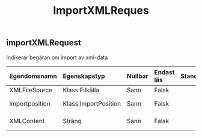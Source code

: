﻿---
title: ImportXMLReques
second_title: Aspose.Cells Cloud Documen
type: docs
url: /sv/specification/model/importxmlrequest/
description: "Aspose.Cells Molnmodellspecifikation: ImportXMLRequest. Hantera enkelt Excel och andra kalkylarksdokument med funktioner som att öppna, generera, redigera, dela, slå samman, jämföra och konvertera"
weight: 50
---
## **importXMLRequest**

 Indikerar begäran om import av xml-data

| Egendomsnamn| Egenskapstyp| Nullbar| Endast läs| Standardvärde| Beskrivning|
|:- |:- |:- |:- |:- |:- |
| XMLFileSource| Klass:Filkälla| Sann| Falsk|| XML-filkälla|
| Importposition| Klass:ImportPosition| Sann| Falsk|| Importera positionsbeskrivning.|
| XMLContent| Sträng| Sann| Falsk|| Base64String standard är null|

